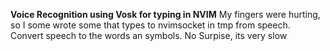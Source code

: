**Voice Recognition using Vosk for typing in NVIM**
My fingers were hurting, so I some wrote some that types to nvimsocket in tmp from speech. Convert speech to the words an symbols. No Surpise, its very slow
